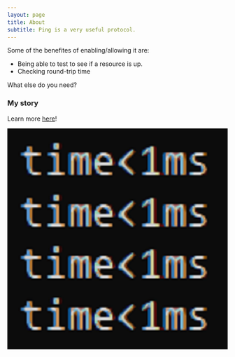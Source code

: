 ```yaml
---
layout: page
title: About
subtitle: Ping is a very useful protocol.
---
```


Some of the benefites of enabling/allowing it are:

- Being able to test to see if a resource is up.
- Checking round-trip time

What else do you need?

### My story

Learn more [here](https://en.wikipedia.org/wiki/Ping_(networking_utility))!

<img title="a title" alt="Alt text" src="/assets/img/avatar-icon2.png">
